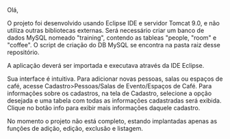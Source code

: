 Olá,

O projeto foi desenvolvido usando Eclipse IDE e servidor Tomcat 9.0, e não utiliza outras bibliotecas externas.
Será necessário criar um banco de dados MySQL nomeado "training", contendo as tableas "people, "room" e "coffee".
O script de criação do DB MySQL se encontra na pasta raiz desse repositório.

A aplicação deverá ser importada e executava através da IDE Eclipse.

Sua interface é intuitiva. Para adicionar novas pessoas, salas ou espaços de café, acesse Cadastro>Pessoas/Salas de Evento/Espaços de Café.
Para informações sobre os cadastros, na tela de Cadastro, selecione a opção desejada e uma tabela com todas as informações cadastradas será exibida. Clique no botão info para exibir mais informações daquele cadastro.

No momento o projeto não está completo, estando implantadas apenas as funções de adição, edição, exclusão e listagem.
